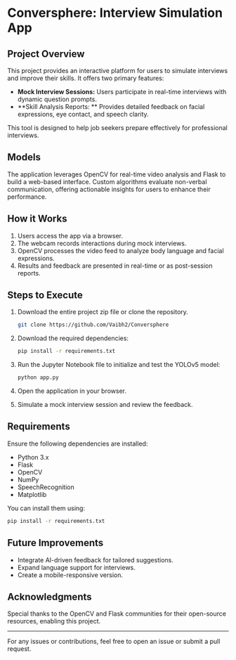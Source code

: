 # Conversphere: Interview Simulation App

## Project Overview
This project provides an interactive platform for users to simulate interviews and improve their skills. It offers two primary features:

- **Mock Interview Sessions:** Users participate in real-time interviews with dynamic question prompts.
- **Skill Analysis Reports: ** Provides detailed feedback on facial expressions, eye contact, and speech clarity.

This tool is designed to help job seekers prepare effectively for professional interviews.

## Models
The application leverages OpenCV for real-time video analysis and Flask to build a web-based interface. Custom algorithms evaluate non-verbal communication, offering actionable insights for users to enhance their performance.

## How it Works
1. Users access the app via a browser.
2. The webcam records interactions during mock interviews.
3. OpenCV processes the video feed to analyze body language and facial expressions.
4. Results and feedback are presented in real-time or as post-session reports.

## Steps to Execute
1. Download the entire project zip file or clone the repository.
   ```bash
   git clone https://github.com/Vaibh2/Conversphere  
   ```
2. Download the required dependencies:
   ```bash
   pip install -r requirements.txt
   ```
3. Run the Jupyter Notebook file to initialize and test the YOLOv5 model:
   ```bash
   python app.py  
   ```
4. Open the application in your browser.

5. Simulate a mock interview session and review the feedback.

## Requirements
Ensure the following dependencies are installed:

- Python 3.x
- Flask
- OpenCV
- NumPy
- SpeechRecognition
- Matplotlib

You can install them using:
```bash
pip install -r requirements.txt
```

## Future Improvements
- Integrate AI-driven feedback for tailored suggestions.
- Expand language support for interviews.
- Create a mobile-responsive version.

## Acknowledgments
Special thanks to the OpenCV and Flask communities for their open-source resources, enabling this project.



---
For any issues or contributions, feel free to open an issue or submit a pull request.

